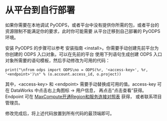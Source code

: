 从平台到自行部署
================

如果你需要在本地调试
PyODPS，或者平台中没有提供你所需的包，或者平台的资源限制不能满足你的要求，此时你可能需要
从平台迁移到自己部署的 PyODPS 环境。

安装 PyODPS 的步骤可以参考
安装指南 &lt;install&gt;。你需要手动创建先前平台为你创建的 ODPS
入口对象。可以在先前的平台 使用下列语句生成创建 ODPS
入口对象所需要的语句模板，然后手动修改为可用的代码：

``` {.sourceCode .python}
print("\nfrom odps import ODPS\no = ODPS(%r, '<access-key>', %r, '<endpoint>')\n" % (o.account.access_id, o.project))
```

其中，&lt;access-key&gt; 和 &lt;endpoint&gt;
需要手动替换成可用的值。access-key 可在 DataWorks 中点击右上角图标 -&gt;
用户信息， 再点击“点击查看”获得。Endpoint 可在
[MaxCompute开通Region和服务连接对照表](https://help.aliyun.com/document_detail/34951.html#h2-maxcompute-region-3)
获得， 或者联系项目管理员。

修改完成后，将上述代码放置到所有代码的最顶端即可。
